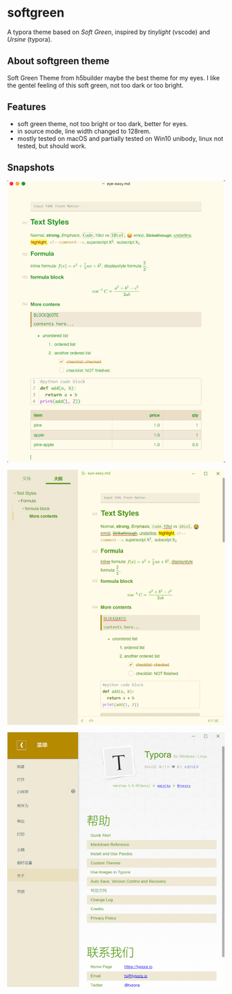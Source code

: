 # softgreen
A typora theme based on *Soft Green*, inspired by *tinylight* (vscode) and *Ursine* (typora).

## About softgreen theme
Soft Green Theme from h5builder maybe the best theme for my eyes. I like the gentel feeling of this soft green, not too dark or too bright.

## Features
- soft green theme, not too bright or too dark, better for eyes.
- in source mode, line width changed to 128rem.
- mostly tested on macOS and partially tested on Win10 unibody, linux not tested, but should work.

## Snapshots

![snapshot-1](README.assets/snapshot-1.png)



![snapshot-2](README.assets/snapshot-2.png)



![snapshot-3](README.assets/snapshot-3.png)
